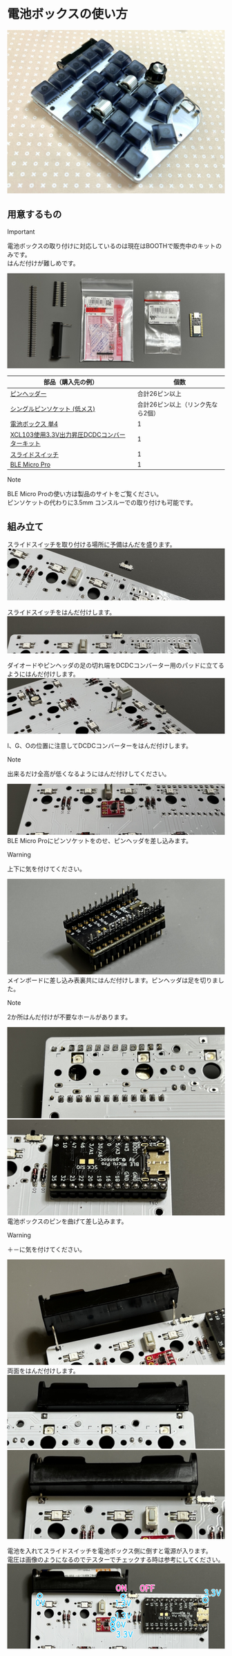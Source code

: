 # 電池ボックスの使い方
![](img/IMG_0909.jpg)


## 用意するもの
> [!IMPORTANT] 
> 電池ボックスの取り付けに対応しているのは現在はBOOTHで販売中のキットのみです。  
> はんだ付けが難しめです。

![](img/IMG_0746.jpg)

|部品（購入先の例）|個数|
|-|-|
|[ピンヘッダー](https://akizukidenshi.com/catalog/g/g100167/)|合計26ピン以上|
|[シングルピンソケット (低メス) ](https://akizukidenshi.com/catalog/g/g100661/)|合計26ピン以上（リンク先なら2個）|
|[電池ボックス 単4](https://akizukidenshi.com/catalog/g/g102670/)|1|
|[XCL103使用3.3V出力昇圧DCDCコンバーターキット](https://akizukidenshi.com/catalog/g/g116116/)|1|
|[スライドスイッチ](https://akizukidenshi.com/catalog/g/g113989/)|1|
|[BLE Micro Pro](https://shop.yushakobo.jp/products/ble-micro-pro)|1|

> [!NOTE]
> BLE Micro Proの使い方は製品のサイトをご覧ください。  
> ピンソケットの代わりに3.5mm コンスルーでの取り付けも可能です。

## 組み立て
スライドスイッチを取り付ける場所に予備はんだを盛ります。
![](img/IMG_0752.jpg)

スライドスイッチをはんだ付けします。
![](img/IMG_0755.jpg)

ダイオードやピンヘッダの足の切れ端をDCDCコンバーター用のパッドに立てるようにはんだ付けします。
![](img/IMG_0756.jpg)

I、G、Oの位置に注意してDCDCコンバーターをはんだ付けします。

> [!NOTE]
> 出来るだけ全高が低くなるようにはんだ付けしてください。

![](img/IMG_0758.jpg)
BLE Micro Proにピンソケットをのせ、ピンヘッダを差し込みます。

> [!WARNING]
> 上下に気を付けてください。

![](img/IMG_0772.jpg)
メインボードに差し込み表裏共にはんだ付けします。ピンヘッダは足を切りました。
> [!NOTE]
> 2か所はんだ付けが不要なホールがあります。

![](img/IMG_0773.jpg)
![](img/IMG_0777.jpg)
電池ボックスのピンを曲げて差し込みます。

> [!WARNING]
> ＋－に気を付けてください。

![](img/IMG_0779.jpg)
両面をはんだ付けします。
![](img/IMG_0782.jpg)
![](img/IMG_0785.jpg)

電池を入れてスライドスイッチを電池ボックス側に倒すと電源が入ります。  
電圧は画像のようになるのでテスターでチェックする時は参考にしてください。
![](img/IMG_0787.jpg)


